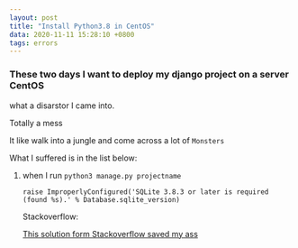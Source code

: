 ```yaml
---
layout: post
title: "Install Python3.8 in CentOS"
data: 2020-11-11 15:28:10 +0800
tags: errors
---
```




### These two days I want to deploy my django project on a server CentOS

what a disarstor I came into.

Totally a mess

It like walk into a jungle and come across a lot of ```Monsters```

What I suffered is in the list below:

1. when I run `python3 manage.py projectname`

   ```raise ImproperlyConfigured('SQLite 3.8.3 or later is required (found %s).' % Database.sqlite_version)```

   Stackoverflow:

   [This solution form Stackoverflow saved my ass](https://stackoverflow.com/questions/55674176/django-cant-find-new-sqlite-version-sqlite-3-8-3-or-later-is-required-found)

